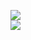[![](https://img.shields.io/badge/Made%20With-Github%20Spray-lightgrey.svg?style=for-the-badge&logo=github)](https://github.com/Annihil/github-spray#3487)  
[![](https://i.imgur.com/2DrTn0Z.gif)](https://github.com/Annihil/github-spray)